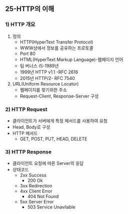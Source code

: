 ## 25-HTTP의 이해
### 1) HTTP 개요
1. 정의
    - HTTP(HyperText Transfer Protocol)
    - WWW상에서 정보를 공유하는 프로토콜
    - Port 80
    - HTML(HyperText Markup Language)-웹페이지 언어
    - 팀 버너스 리-1989년
    - 1999년 HTTP v1.1 -RFC 2616
    - 2015년 HTTP/2- RFC 7540
2. URL(Uniform Resource Locator)
    - 웹페이지를 찾기위한 주소
    - Request-Client, Response-Server 구성
### 2) HTTP Request
- 클라이언트가 서버에게 특정 메서드를 사용하여 요청
- Head, Body로 구성
- HTTP 메서드
    - GET, POST, PUT, HEAD, DELETE
### 3) HTTP Response
- 클라이언트 요청에 따른 Server의 응답
- 상태코드
    - 2xx Success
        - 200 Ok
    - 3xx Redirection
    - 4xx Client Error
        - 404 Not Found
    - 5xx Server Error
        - 503 Service Unavilable